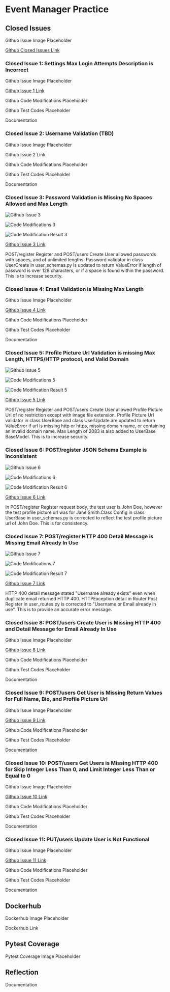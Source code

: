 # Event Manager Practice

## Closed Issues
Github Issue Image Placeholder

[Github Closed Issues Link](https://github.com/WHua0/event_manager_practice/issues?q=is%3Aissue+is%3Aclosed)

### Closed Issue 1: Settings Max Login Attempts Description is Incorrect

Github Issue Image Placeholder

[Github Issue 1 Link](https://github.com/WHua0/event_manager_practice/issues/10)

Github Code Modifications Placeholder

Github Test Codes Placeholder

Documentation


### Closed Issue 2: Username Validation (TBD)
Github Issue Image Placeholder

Github Issue 2 Link

Github Code Modifications Placeholder

Github Test Codes Placeholder

Documentation

### Closed Issue 3: Password Validation is Missing No Spaces Allowed and Max Length
![Github Issue 3](submissions/CodeMod3Issue.png)

![Code Modifications 3](submissions/CodeMod3.png)

![Code Modification Result 3](submissions/CodeMod3Test.png)

[Github Issue 3 Link](https://github.com/WHua0/event_manager_practice/issues/4)

POST/register Register and POST/users Create User allowed passwords with spaces, and of unlimited lengths. Password validator in class UserCreate in user_schemas.py is updated to return ValueError if length of password is over 128 characters, or if a space is found within the password. This is to increase security.

### Closed Issue 4: Email Validation is Missing Max Length

Github Issue Image Placeholder

[Github Issue 4 Link](https://github.com/WHua0/event_manager_practice/issues/8)

Github Code Modifications Placeholder

Github Test Codes Placeholder

Documentation

### Closed Issue 5: Profile Picture Url Validation is missing Max Length, HTTPS/HTTP protocol, and Valid Domain 

![Github Issue 5](submissions/CodeMod5Issue.png)

![Code Modifications 5](submissions/CodeMod5.png)

![Code Modification Result 5](submissions/CodeMod5Test.png)

[Github Issue 5 Link](https://github.com/WHua0/event_manager_practice/issues/7)

POST/register Register and POST/users Create User allowed Profile Picture Url of no restriction except with image file extension. Profile Picture Url validator in class UserBase and class UserUpdate are updated to return ValueError if url is missing http or https, missing domain name, or containing an invalid domain name. Max Length of 2083 is also added to UserBase BaseModel. This is to increase security.

### Closed Issue 6: POST/register JSON Schema Example is Inconsistent
![Github Issue 6](submissions/CodeMod6Issue.png)

![Code Modifications 6](submissions/CodeMod6.png)

![Code Modification Result 6](submissions/CodeMod6Test.png)

[Github Issue 6 Link](https://github.com/WHua0/event_manager_practice/issues/1)

In POST/register Register request body, the test user is John Doe, however the test profile picture url was for Jane Smith.Class Config in class UserBase in user_schemas.py is corrected to reflect the test profile picture url of John Doe. This is for consistency.

### Closed Issue 7: POST/register HTTP 400 Detail Message is Missing Email Already In Use
![Github Issue 7](submissions/CodeMod7Issue.png)

![Code Modifications 7](submissions/CodeMod7.png)

![Code Modification Result 7](submissions/CodeMod7Test.png)

[Github Issue 7 Link](https://github.com/WHua0/event_manager_practice/issues/3)

HTTP 400 detail message stated "Username already exists" even when duplicate email returned HTTP 400. HTTPException detail in Router Post Register in user_routes.py is corrected to "Username or Email already in use". This is to provide an accurate error message.

### Closed Issue 8: POST/users Create User is Missing HTTP 400 and Detail Message for Email Already In Use

Github Issue Image Placeholder

[Github Issue 8 Link](https://github.com/WHua0/event_manager_practice/issues/12)

Github Code Modifications Placeholder

Github Test Codes Placeholder

Documentation

### Closed Issue 9: POST/users Get User is Missing Return Values for Full Name, Bio, and Profile Picture Url

Github Issue Image Placeholder

[Github Issue 9 Link](https://github.com/WHua0/event_manager_practice/issues/9)

Github Code Modifications Placeholder

Github Test Codes Placeholder

Documentation

### Closed Issue 10: POST/users Get Users is Missing HTTP 400 for Skip Integer Less Than 0, and Limit Integer Less Than or Equal to 0

Github Issue Image Placeholder

[Github Issue 10 Link](https://github.com/WHua0/event_manager_practice/issues/5)

Github Code Modifications Placeholder

Github Test Codes Placeholder

Documentation

### Closed Issue 11: PUT/users Update User is Not Functional

Github Issue Image Placeholder

[Github Issue 11 Link](https://github.com/WHua0/event_manager_practice/issues/6)

Github Code Modifications Placeholder

Github Test Codes Placeholder

Documentation

## Dockerhub
Dockerhub Image Placeholder

Dockerhub Link 

## Pytest Coverage
Pytest Coverage Image Placeholder

## Reflection
Documentation